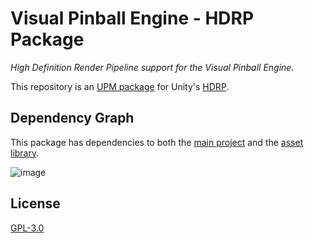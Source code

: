 # Visual Pinball Engine - HDRP Package

*High Definition Render Pipeline support for the Visual Pinball Engine.*

This repository is an [UPM package](https://docs.unity3d.com/Manual/CustomPackages.html) for Unity's [HDRP](https://docs.unity3d.com/Packages/com.unity.render-pipelines.high-definition@10.2/manual/index.html).

## Dependency Graph

This package has dependencies to both the [main project](https://github.com/freezy/VisualPinball.Engine) and the [asset library](https://github.com/VisualPinball/VisualPinball.Unity.AssetLibrary).

![image](https://user-images.githubusercontent.com/70426/103706494-25614400-4fad-11eb-9115-fdf1d65b6f11.png)

## License

[GPL-3.0](LICENSE)

